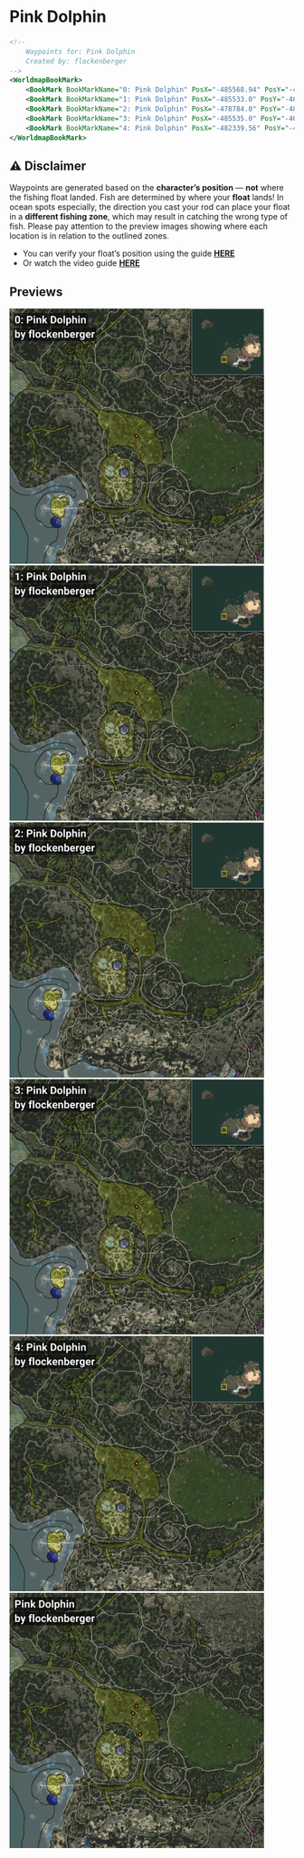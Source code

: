 # Pink Dolphin
```xml
<!--
    Waypoints for: Pink Dolphin
    Created by: flockenberger
-->
<WorldmapBookMark>
    <BookMark BookMarkName="0: Pink Dolphin" PosX="-485568.94" PosY="-4736.2363" PosZ="-411009.9" />
    <BookMark BookMarkName="1: Pink Dolphin" PosX="-485533.0" PosY="-4687.5303" PosZ="-410916.56" />
    <BookMark BookMarkName="2: Pink Dolphin" PosX="-478784.0" PosY="-4819.0" PosZ="-431439.0" />
    <BookMark BookMarkName="3: Pink Dolphin" PosX="-485535.0" PosY="-4681.0" PosZ="-410913.0" />
    <BookMark BookMarkName="4: Pink Dolphin" PosX="-482339.56" PosY="-4870.388" PosZ="-404042.06" />
</WorldmapBookMark>
```

## ⚠️ Disclaimer
Waypoints are generated based on the __**character’s position**__ — __not__ where the fishing float landed.
Fish are determined by where your **float** lands!
In ocean spots especially, the direction you cast your rod can place your float in a **different fishing zone**, which may result in catching the wrong type of fish.
Please pay attention to the preview images showing where each location is in relation to the outlined zones.

- You can verify your float’s position using the guide [**HERE**](https://flockenberger.github.io/bdo-fish-position/)
- Or watch the video guide [**HERE**](https://youtu.be/t-VXcRoNojk)

## Previews
<img src="./Pink Dolphin_0_Preview.webp" width="450"/> <img src="./Pink Dolphin_1_Preview.webp" width="450"/> <img src="./Pink Dolphin_2_Preview.webp" width="450"/> <img src="./Pink Dolphin_3_Preview.webp" width="450"/> <img src="./Pink Dolphin_4_Preview.webp" width="450"/> <img src="./Pink Dolphin_Preview.webp" width="450"/> 